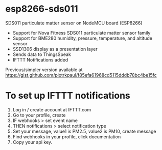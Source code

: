 # esp8266-sds011
SDS011 particulate matter sensor on NodeMCU board (ESP8266)

- Support for Nova Fitness SDS011 particulate matter sensor family
- Support for BME280 humidity, pressure, temperature, and altitude sensor
- SSD1306 display as a presentation layer
- Sends data to ThingsSpeak
- IFTTT Notifications added

Previous/simpler version available at https://gist.github.com/piotrkpaul/f85efa61968cd5115dddb78bc4be15fc

# To set up IFTTT notifications

1. Log in / create account at IFTTT.com
2. Go to your profile, create
3. IF webhooks > set event name
4. THEN notifications > select notification type
5. Set your message, value1 is PM2.5, value2 is PM10, create message
6. Find webhooks in your profile, click documentation
7. Copy your api key.
